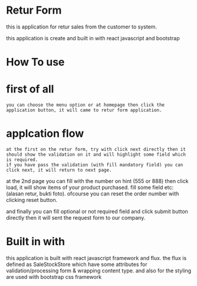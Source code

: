 # Retur Form

this is application for retur sales from the customer to system.

this application is create and built in with react javascript and bootstrap

# How To use
  # first of all
    you can choose the menu option or at homepage then click the application button, it will came to retur form application.

  # applcation flow
    at the first on the retur form, try with click next directly then it should show the validation on it and will highlight some field which is required.
    if you have pass the validation (with fill mandatory field) you can click next, it will return to next page.

  at the 2nd page you can fill with the number on hint (555 or 888) then click load, it will show items of your product purchased. fill some field etc: (alasan retur, bukti foto). ofcourse you can reset the order number with clicking reset button.

  and finally you can fill optional or not required field and click submit button directly then it will sent the request form to our company.

# Built in with
  this application is built with react javascript framework and flux. the flux is defined as SaleStockStore which have some attributes for validation/processing form & wrapping content type.
  and also for the styling are used with bootstrap css framework
